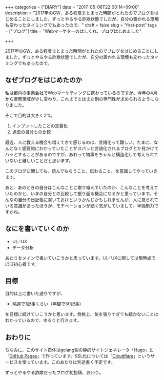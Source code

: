+++
categories = ["DIARY"]
date = "2017-05-06T22:00:14+09:00"
description = "2017年のGW、ある程度まとまった時間がとれたのでブログをはじめることにしました。ずっとやるやる詐欺状態でしたが、自分の置かれる環境も変わったタイミングでもあったので。"
draft = false
slug = "first-post"
tags = ["ブログ"]
title = "Webマーケターのはしくれ、ブログはじめました"

+++

2017年のGW、ある程度まとまった時間がとれたのでブログをはじめることにしました。ずっとやるやる詐欺状態でしたが、自分の置かれる環境も変わったタイミングでもあったので。

## なぜブログをはじめたのか

私は都内の事業会社でWebマーケティングに携わっているのですが、今年の4月から業務領域が少し変わり、これまでとはまた別の専門性が求められるようになりました。

そこで目的は大きく2つ。


1. インプットしたことの定着化
1. 過去の自分との比較

最近、人に教える機会も増えてきて感じるのは、言語化って難しい。たまに、なんとなく感覚的にわかっていたことがスパッと言語化されるブログとか見かけてハッとすることがあるのですが、あれって物事をちゃんと構造化して考えられていないと難しいことだと思います。

このブログに関しても、読んでもらうこと、伝わること、を意識してやっていきます。

あと、あのときの自分はこんなことに取り組んでいたのか、こんなことを考えていたのかと、いまの自分との比較して振り返る機会になるかと思っています。そんなの自分の日記帳に書いておけというかんじかもしれませんが、人に見られている意識があったほうが、モチベーションが続く気がしていまして。半強制力ですかね。

## なにを書いていくのか


- UI／UX
- データ分析

あたりをメインで書いていこうかと思っています。UI／UXに関しては現時点でほぼ初心者です。

## 目標

目的は上に書いた通りですが、


- 隔週で1記事くらい（年間で30記事）

を目標に続けていこうかと思います。性格上、気を張りすぎても続かないことはわかっているので、ゆるりと行きます。

## おわりに

ちなみに、このサイト自体はgolang製の静的サイトジェネレータ「[Hugo](https://gohugo.io/ "Hugo")」と「[GitHub Pages](https://pages.github.com/ "GitHub Pages")」で作っています。SSL化については「[Cloudflare](https://www.cloudflare.com/ "Cloudflare")」というサービスを使っています。このあたりは別途書く予定です。

ずっとやるやる詐欺だったブログ初投稿、おわり。
